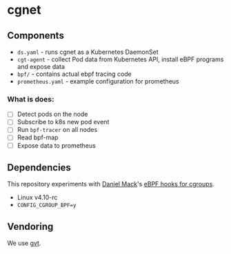 # cgnet

## Components

* `ds.yaml` - runs cgnet as a Kubernetes DaemonSet
* `cgt-agent` - collect Pod data from Kubernetes API, install eBPF programs and expose data
* `bpf/` - contains actual ebpf tracing code
* `prometheus.yaml` - example configuration for prometheus

### What is does:

- [ ] Detect pods on the node
- [ ] Subscribe to k8s new pod event
- [ ] Run `bpf-tracer` on all nodes
- [ ] Read bpf-map
- [ ] Expose data to prometheus

## Dependencies

This repository experiments with [Daniel Mack](https://github.com/zonque)'s [eBPF hooks for
cgroups](https://github.com/torvalds/linux/commit/ca89fa77b4488ecf2e3f72096386e8f3a58fe2fc).

* Linux v4.10-rc
* `CONFIG_CGROUP_BPF=y`

## Vendoring

We use [gvt](https://github.com/FiloSottile/gvt).
